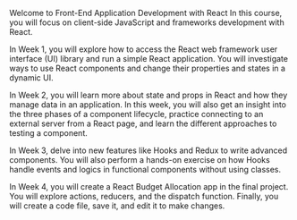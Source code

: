 Welcome to Front-End Application Development with React
In this course, you will focus on client-side JavaScript and frameworks development with React. 

In Week 1, you will explore how to access the React web framework user interface (UI) library and run a simple React application. You will investigate ways to use React components and change their properties and states in a dynamic UI. 

In Week 2, you will learn more about state and props in React and how they manage data in an application. In this week, you will also get an insight into the three phases of a component lifecycle, practice connecting to an external server from a React page, and learn the different approaches to testing a component. 

In Week 3, delve into new features like Hooks and Redux to write advanced components. You will also perform a hands-on exercise on how Hooks handle events and logics in functional components without using classes. 

In Week 4, you will create a React Budget Allocation app in the final project. You will explore actions, reducers, and the dispatch function. Finally, you will create a code file, save it, and edit it to make changes.  

